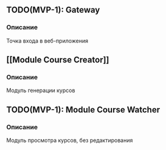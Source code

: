 ## TODO(MVP-1): Gateway
### Описание
Точка входа в веб-приложения
## [[Module Course Creator]]
### Описание
Модуль генерации курсов
## TODO(MVP-1): Module Course Watcher
### Описание
Модуль просмотра курсов, без редактирования